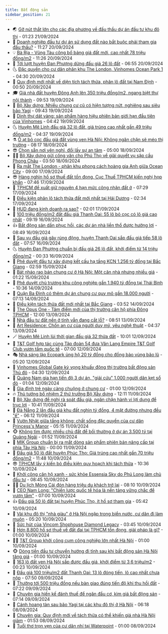```yaml
---
title: Bất động sản
sidebar_position: 21
---
```


<!-- dantri-bat-dong-san:START -->
- 🌏 [Gỡ nút thắt lớn cho các địa phương về đấu thầu dự án đầu tư khu đô thị](https://dantri.com.vn/bat-dong-san/go-nut-that-lon-cho-cac-dia-phuong-ve-dau-thau-du-an-dau-tu-khu-do-thi-20240920140938506.htm) - 01:23 21/09/2024
- 👹 [Doanh nghiệp đầu tư dự án sử dụng đất nào bắt buộc phải tham gia đấu thầu?](https://dantri.com.vn/bat-dong-san/doanh-nghiep-dau-tu-du-an-su-dung-dat-nao-bat-buoc-phai-tham-gia-dau-thau-20240920093436514.htm) - 11:27 20/09/2024
- 💡 [Bà Rịa - Vũng Tàu công bố bảng giá đất mới, cao nhất 78 triệu đồng/m2](https://dantri.com.vn/bat-dong-san/ba-ria-vung-tau-cong-bo-bang-gia-dat-moi-cao-nhat-78-trieu-dongm2-20240920164233706.htm) - 11:26 20/09/2024
- 🌋 [Tới lượt huyện Đan Phượng dừng đấu giá 26 lô đất](https://dantri.com.vn/bat-dong-san/toi-luot-huyen-dan-phuong-dung-dau-gia-26-lo-dat-20240920094233999.htm) - 06:55 20/09/2024
- 🌜 [Đặc quyền cho cư dân phân khu The London, Vinhomes Ocean Park 1](https://dantri.com.vn/bat-dong-san/dac-quyen-cho-cu-dan-phan-khu-the-london-vinhomes-ocean-park-1-20240920110421006.htm) - 04:30 20/09/2024
- 💃 [Quy định mới nhất về diện tích tách thửa, phân lô đất tại Nam Định](https://dantri.com.vn/bat-dong-san/quy-dinh-moi-nhat-ve-dien-tich-tach-thua-phan-lo-dat-tai-nam-dinh-20240920005711715.htm) - 00:50 20/09/2024
- 🎓 [Giá nhà đất huyện Đông Anh lên 350 triệu đồng/m2, ngang biệt thự nội thành](https://dantri.com.vn/bat-dong-san/gia-nha-dat-huyen-dong-anh-len-350-trieu-dongm2-ngang-biet-thu-noi-thanh-20240919155710124.htm) - 09:53 19/09/2024
- 🌝 [Bộ Xây dựng: Nhiều chung cư cũ có hiện tượng nứt, nghiêng sau siêu bão Yagi](https://dantri.com.vn/bat-dong-san/bo-xay-dung-nhieu-chung-cu-cu-co-hien-tuong-nut-nghieng-sau-sieu-bao-yagi-20240919161613049.htm) - 09:43 19/09/2024
- 🧐 [Dinh thự dát vàng: sản phẩm hàng hiệu phiên bản giới hạn đầu tiên của Vinhomes](https://dantri.com.vn/bat-dong-san/dinh-thu-dat-vang-san-pham-hang-hieu-phien-ban-gioi-han-dau-tien-cua-vinhomes-20240919113427601.htm) - 04:42 19/09/2024
- 🌜 [Huyện Mê Linh đấu giá 32 lô đất, giá trúng cao nhất gần 49 triệu đồng/m2](https://dantri.com.vn/bat-dong-san/huyen-me-linh-dau-gia-32-lo-dat-gia-trung-cao-nhat-gan-49-trieu-dongm2-20240919111554367.htm) - 04:37 19/09/2024
- ⚗️ [Ồ ạt bỏ cọc đấu giá đất vùng ven Hà Nội: Không ngăn chặn sẽ méo thị trường](https://dantri.com.vn/bat-dong-san/o-at-bo-coc-dau-gia-dat-vung-ven-ha-noi-khong-ngan-chan-se-meo-thi-truong-20240918131201640.htm) - 08:17 18/09/2024
- 😎 [Chọn sẵn nơi yên nghỉ, đổi lấy sự an tâm](https://dantri.com.vn/bat-dong-san/chon-san-noi-yen-nghi-doi-lay-su-an-tam-20240918114126695.htm) - 05:00 18/09/2024
- 🧑‍🏫 [Bộ Xây dựng gửi công văn cho Phú Thọ về giải quyết vụ sập cầu Phong Châu](https://dantri.com.vn/bat-dong-san/bo-xay-dung-gui-cong-van-cho-phu-tho-ve-giai-quyet-vu-sap-cau-phong-chau-20240918092817547.htm) - 03:50 18/09/2024
- 💪 [Ra mắt The London - phân khu phong cách hoàng gia Anh giữa Ocean City](https://dantri.com.vn/bat-dong-san/ra-mat-the-london-phan-khu-phong-cach-hoang-gia-anh-giua-ocean-city-20240917152530773.htm) - 09:00 17/09/2024
- 😎 [Hàng nghìn hồ sơ thuế đất tồn đọng, Cục Thuế TPHCM kiến nghị họp khẩn](https://dantri.com.vn/bat-dong-san/hang-nghin-ho-so-thue-dat-ton-dong-cuc-thue-tphcm-kien-nghi-hop-khan-20240917115241165.htm) - 07:46 17/09/2024
- 🧠 [TPHCM đề xuất giữ nguyên 4 hạn mức công nhận đất ở](https://dantri.com.vn/bat-dong-san/tphcm-de-xuat-giu-nguyen-4-han-muc-cong-nhan-dat-o-20240917112324281.htm) - 07:29 17/09/2024
- 🧰 [Điều kiện phân lô tách thửa đất mới nhất tại Hải Dương](https://dantri.com.vn/bat-dong-san/dieu-kien-phan-lo-tach-thua-dat-moi-nhat-tai-hai-duong-20240917091623679.htm) - 02:34 17/09/2024
- 🤩 [HUD đang kinh doanh ra sao?](https://dantri.com.vn/bat-dong-san/hud-dang-kinh-doanh-ra-sao-20240916101727030.htm) - 02:01 17/09/2024
- 🦆 [100 triệu đồng/m2 đất đấu giá Thanh Oai: 55 lô bỏ cọc có lô giá cao nhất](https://dantri.com.vn/bat-dong-san/100-trieu-dongm2-dat-dau-gia-thanh-oai-55-lo-bo-coc-co-lo-gia-cao-nhat-20240916161319606.htm) - 09:19 16/09/2024
- 👍 [Bất động sản dần phục hồi, các dự án nhà liền thổ được hưởng lợi](https://dantri.com.vn/bat-dong-san/bat-dong-san-dan-phuc-hoi-cac-du-an-nha-lien-tho-duoc-huong-loi-20240916152005178.htm) - 08:49 16/09/2024
- 🙉 [Sau vụ đấu giá gây rúng động, huyện Thanh Oai sắp đấu giá tiếp 58 lô đất](https://dantri.com.vn/bat-dong-san/sau-vu-dau-gia-gay-rung-dong-huyen-thanh-oai-sap-dau-gia-tiep-58-lo-dat-20240916143743721.htm) - 07:57 16/09/2024
- 🌜 [Huyện Đan Phượng chuẩn bị đấu giá 26 lô đất, khởi điểm từ 14 triệu đồng/m2](https://dantri.com.vn/bat-dong-san/huyen-dan-phuong-chuan-bi-dau-gia-26-lo-dat-khoi-diem-tu-14-trieu-dongm2-20240916021128259.htm) - 00:33 16/09/2024
- 🌋 [Phê duyệt đầu tư xây dựng kết cấu hạ tầng KCN 1.256 tỷ đồng tại Bắc Giang](https://dantri.com.vn/bat-dong-san/phe-duyet-dau-tu-xay-dung-ket-cau-ha-tang-kcn-1256-ty-dong-tai-bac-giang-20240915080740262.htm) - 02:59 15/09/2024
- 🥰 [Bát nháo rao bán chung cư ở Hà Nội: Một căn nhà nhưng nhiều giá](https://dantri.com.vn/bat-dong-san/bat-nhao-rao-ban-chung-cu-o-ha-noi-mot-can-nha-nhung-nhieu-gia-20240914220621189.htm) - 01:22 15/09/2024
- 💯 [Phê duyệt chủ trương khu công nghiệp gần 1.940 tỷ đồng tại Thái Bình](https://dantri.com.vn/bat-dong-san/phe-duyet-chu-truong-khu-cong-nghiep-gan-1940-ty-dong-tai-thai-binh-20240914154442666.htm) - 10:36 14/09/2024
- 🤩 [Quận Ba Đình có thêm dự án chung cư quy mô gần 18.000 người](https://dantri.com.vn/bat-dong-san/quan-ba-dinh-co-them-du-an-chung-cu-quy-mo-gan-18000-nguoi-20240914114907247.htm) - 07:13 14/09/2024
- 💄 [Điều kiện tách thửa đất mới nhất tại Bắc Giang](https://dantri.com.vn/bat-dong-san/dieu-kien-tach-thua-dat-moi-nhat-tai-bac-giang-20240914103748639.htm) - 03:52 14/09/2024
- 🦍 [The Opus One - Tâm điểm mới của thị trường căn hộ phía Đông TPHCM](https://dantri.com.vn/bat-dong-san/the-opus-one-tam-diem-moi-cua-thi-truong-can-ho-phia-dong-tphcm-20240913183726627.htm) - 12:00 13/09/2024
- 🎡 [Nhà đầu tư đất nền ở tỉnh vẫn đang cắt lỗ?](https://dantri.com.vn/bat-dong-san/nha-dau-tu-dat-nen-o-tinh-van-dang-cat-lo-20240912160234387.htm) - 08:51 13/09/2024
- 🐎 [Art Residence: Chốn an cư của người duy mỹ, yêu nghệ thuật](https://dantri.com.vn/bat-dong-san/art-residence-chon-an-cu-cua-nguoi-duy-my-yeu-nghe-thuat-20240913111927168.htm) - 04:37 13/09/2024
- 🪄 [Huyện Mê Linh lùi thời gian đấu giá 32 thửa đất](https://dantri.com.vn/bat-dong-san/huyen-me-linh-lui-thoi-gian-dau-gia-32-thua-dat-20240912164704159.htm) - 10:01 12/09/2024
- 💼 [T&amp;T Golf hợp tác cùng Tập đoàn 54 đưa Văn Lang Empire T&amp;T Golf Club vươn tầm quốc tế](https://dantri.com.vn/bat-dong-san/tt-golf-hop-tac-cung-tap-doan-54-dua-van-lang-empire-tt-golf-club-vuon-tam-quoc-te-20240912115203170.htm) - 07:00 12/09/2024
- 🎭 [Nhà sáng lập Ecopark ủng hộ 20 tỷ đồng cho đồng bào vùng bão lũ](https://dantri.com.vn/bat-dong-san/nha-sang-lap-ecopark-ung-ho-20-ty-dong-cho-dong-bao-vung-bao-lu-20240912120932629.htm) - 05:20 12/09/2024
- 🐻 [Vinhomes Global Gate kỳ vọng khuấy động thị trường bất động sản Thủ đô](https://dantri.com.vn/bat-dong-san/vinhomes-global-gate-ky-vong-khuay-dong-thi-truong-bat-dong-san-thu-do-20240912104124805.htm) - 04:30 12/09/2024
- 💃 [Quảng Nam gia hạn tiến độ 3 dự án, &quot;giải cứu&quot; 1.000 người dân kẹt sổ đỏ](https://dantri.com.vn/bat-dong-san/quang-nam-gia-han-tien-do-3-du-an-giai-cuu-1000-nguoi-dan-ket-so-do-20240911094819241.htm) - 01:04 12/09/2024
- 🦣 [Gia đình trẻ ngày càng chuộng ở chung cư](https://dantri.com.vn/bat-dong-san/gia-dinh-tre-ngay-cang-chuong-o-chung-cu-20240911164300982.htm) - 01:00 12/09/2024
- 🔥 [Thủ tướng bổ nhiệm 2 thứ trưởng Bộ Xây dựng](https://dantri.com.vn/bat-dong-san/thu-tuong-bo-nhiem-2-thu-truong-bo-xay-dung-20240911185855527.htm) - 12:11 11/09/2024
- 🤩 [Bộ Xây dựng đề nghị rà soát đấu giá, ngăn chặn hành vi lợi dụng để trục lợi](https://dantri.com.vn/bat-dong-san/bo-xay-dung-de-nghi-ra-soat-dau-gia-ngan-chan-hanh-vi-loi-dung-de-truc-loi-20240911155053234.htm) - 10:41 11/09/2024
- 🥳 [Đà Nẵng 2 lần đấu giá khu đất nghìn tỷ đồng, 4 mặt đường nhưng đều &quot;ế&quot;](https://dantri.com.vn/bat-dong-san/da-nang-2-lan-dau-gia-khu-dat-nghin-ty-dong-4-mat-duong-nhung-deu-e-20240911071243794.htm) - 06:12 11/09/2024
- 🤗 [Vườn Nhật giữa tầng không: chất sống đặc quyền của cư dân Princess&#39;s Manor](https://dantri.com.vn/bat-dong-san/vuon-nhat-giua-tang-khong-chat-song-dac-quyen-cua-cu-dan-princesss-manor-20240911113149317.htm) - 05:15 11/09/2024
- 🐵 [Không tìm được nhiều chủ đất để bồi thường ở dự án 3.500 tỷ tại Quảng Ngãi](https://dantri.com.vn/bat-dong-san/khong-tim-duoc-nhieu-chu-dat-de-boi-thuong-o-du-an-3500-ty-tai-quang-ngai-20240909113439754.htm) - 01:52 11/09/2024
- 🤖 [MIK Group chuẩn bị ra mắt dòng sản phẩm phiên bản nâng cấp tại phía Tây Hà Nội](https://dantri.com.vn/bat-dong-san/mik-group-chuan-bi-ra-mat-dong-san-pham-phien-ban-nang-cap-tai-phia-tay-ha-noi-20240910221307327.htm) - 00:00 11/09/2024
- 👺 [Đấu giá 50 lô đất huyện Phúc Thọ: Giá trúng cao nhất gần 70 triệu đồng/m2](https://dantri.com.vn/bat-dong-san/dau-gia-50-lo-dat-huyen-phuc-tho-gia-trung-cao-nhat-gan-70-trieu-dongm2-20240910181432818.htm) - 11:48 10/09/2024
- 😎 [TPHCM lấy ý kiến bỏ điều kiện quy hoạch khi tách thửa](https://dantri.com.vn/bat-dong-san/tphcm-lay-y-kien-bo-dieu-kien-quy-hoach-khi-tach-thua-20240910151933502.htm) - 10:36 10/09/2024
- 🤠 [Khởi công căn hộ xanh - sức khỏe Essensia Sky do Phú Long làm chủ đầu tư](https://dantri.com.vn/bat-dong-san/khoi-cong-can-ho-xanh-suc-khoe-essensia-sky-do-phu-long-lam-chu-dau-tu-20240910153736892.htm) - 08:45 10/09/2024
- 👨‍🏫 [Du lịch Móng Cái đón hàng triệu du khách trở lại](https://dantri.com.vn/bat-dong-san/du-lich-mong-cai-don-hang-trieu-du-khach-tro-lai-20240910145302902.htm) - 08:10 10/09/2024
- 🧰 [CEO Nam Long: &quot;Chiến lược quốc tế hóa là nền tảng vững chắc để vươn tầm&quot;](https://dantri.com.vn/bat-dong-san/ceo-nam-long-chien-luoc-quoc-te-hoa-la-nen-tang-vung-chac-de-vuon-tam-20240910113825516.htm) - 07:00 10/09/2024
- 👍 [Đấu giá 50 lô đất tại huyện Phúc Thọ, ít hồ sơ tham gia](https://dantri.com.vn/bat-dong-san/dau-gia-50-lo-dat-tai-huyen-phuc-tho-it-ho-so-tham-gia-20240910121617405.htm) - 05:42 10/09/2024
- 🌈 [Vài khu đô thị &quot;nhà giàu&quot; ở Hà Nội ngập trong biển nước, cư dân đi làm muộn](https://dantri.com.vn/bat-dong-san/vai-khu-do-thi-nha-giau-o-ha-noi-ngap-trong-bien-nuoc-cu-dan-di-lam-muon-20240910120454004.htm) - 05:20 10/09/2024
- 🐲 [Sức hút của Vincom Shophouse Diamond Legacy](https://dantri.com.vn/bat-dong-san/suc-hut-cua-vincom-shophouse-diamond-legacy-20240910101231970.htm) - 03:45 10/09/2024
- 💄 [Hơn 8.800 hồ sơ thuế về đất đai tại TPHCM tồn đọng, giải pháp là gì?](https://dantri.com.vn/bat-dong-san/hon-8800-ho-so-thue-ve-dat-dai-tai-tphcm-ton-dong-giai-phap-la-gi-20240909170534418.htm) - 01:00 10/09/2024
- 👨‍🏫 [T&amp;T Group khởi công cụm công nghiệp lớn nhất Hà Nội](https://dantri.com.vn/bat-dong-san/tt-group-khoi-cong-cum-cong-nghiep-lon-nhat-ha-noi-20240910071534315.htm) - 01:00 10/09/2024
- 🐵 [Dòng tiền đầu tư chuyển hướng đi tỉnh sau khi bất động sản Hà Nội tăng giá](https://dantri.com.vn/bat-dong-san/dong-tien-dau-tu-chuyen-huong-di-tinh-sau-khi-bat-dong-san-ha-noi-tang-gia-20240909180237982.htm) - 01:00 10/09/2024
- 🎉 [163 lô đất ven Hà Nội sắp được đấu giá, khởi điểm từ 3,6 triệu/m2](https://dantri.com.vn/bat-dong-san/163-lo-dat-ven-ha-noi-sap-duoc-dau-gia-khoi-diem-tu-36-trieum2-20240910012203449.htm) - 00:23 10/09/2024
- 💫 [Đấu giá 100 triệu/m2 đất Thanh Oai: 13 lô đóng tiền, lô cao nhất chưa nộp](https://dantri.com.vn/bat-dong-san/dau-gia-100-trieum2-dat-thanh-oai-13-lo-dong-tien-lo-cao-nhat-chua-nop-20240909144001312.htm) - 07:50 09/09/2024
- 🦄 [Thưởng tới 500 triệu đồng nếu bàn giao đúng tiến độ khi thu hồi đất](https://dantri.com.vn/bat-dong-san/thuong-toi-500-trieu-dong-neu-ban-giao-dung-tien-do-khi-thu-hoi-dat-20240909141340579.htm) - 07:22 09/09/2024
- 🌮 [Chuyên gia hiến kế đánh thuế để ngăn đầu cơ, kìm giá bất động sản](https://dantri.com.vn/bat-dong-san/chuyen-gia-hien-ke-danh-thue-de-ngan-dau-co-kim-gia-bat-dong-san-20240909032308266.htm) - 07:14 09/09/2024
- 💯 [Cảnh hoang tàn sau bão Yagi tại các khu đô thị ở Hà Nội](https://dantri.com.vn/bat-dong-san/canh-hoang-tan-sau-bao-yagi-tai-cac-khu-do-thi-o-ha-noi-20240908124325385.htm) - 06:18 08/09/2024
- 🌊 [Chuyên gia: Quy định mới về tách thửa có thể khiến giá nhà Hà Nội giảm](https://dantri.com.vn/bat-dong-san/chuyen-gia-quy-dinh-moi-ve-tach-thua-co-the-khien-gia-nha-ha-noi-giam-20240906131116028.htm) - 01:53 08/09/2024
- 🤖 [Tuổi thơ trọn vẹn của cư dân nhí tại Waterpoint](https://dantri.com.vn/bat-dong-san/tuoi-tho-tron-ven-cua-cu-dan-nhi-tai-waterpoint-20240907111923710.htm) - 01:00 08/09/2024<!-- dantri-bat-dong-san:END -->
